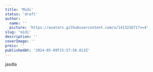 ```yaml
---
title: 'Midi'
status: 'draft'
author:
  name: ''
  picture: 'https://avatars.githubusercontent.com/u/141321671?v=4'
slug: 'midi'
description: ''
coverImage: ''
preis: ''
publishedAt: '2024-05-09T15:57:50.813Z'
---
```


jasdla